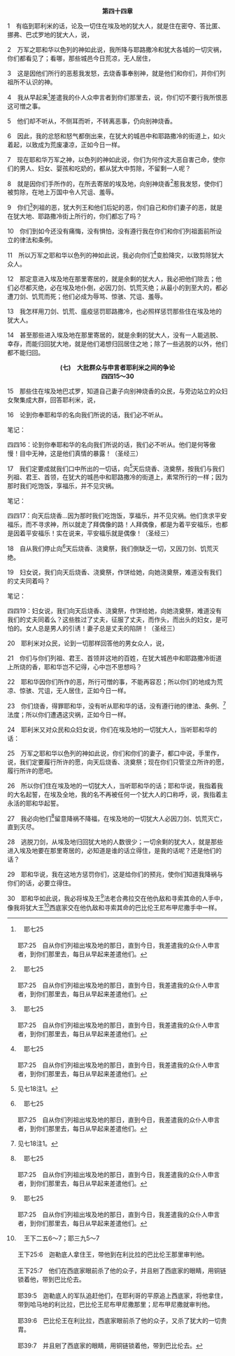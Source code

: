 <p style="text-align:center;font-weight:bold;">第四十四章</p>

1　有临到耶利米的话，论及一切住在埃及地的犹大人，就是住在密夺、答比匿、挪弗、巴忒罗地的犹大人，说，

2　万军之耶和华以色列的神如此说，我所降与耶路撒冷和犹大各城的一切灾祸，你们都看见了；看哪，那些城邑今日荒凉，无人居住，

3　这是因他们所行的恶惹我发怒，去烧香事奉别神，就是他们和你们，并你们列祖所不认识的神。

4　我从早起来[^a]差遣我的仆人众申言者到你们那里去，说，你们切不要行我所恨恶这可憎之事。

[^a]:　耶七25<br><br>耶7:25　自从你们列祖出埃及地的那日，直到今日，我差遣我的众仆人申言者，到你们那里去，每日从早起来差遣他们。

5　他们却不听从，不侧耳而听，不转离恶事，仍向别神烧香。

6　因此，我的忿怒和怒气都倒出来，在犹大的城邑中和耶路撒冷的街道上，如火着起，以致成为荒废凄凉，正如今日一样。

7　现在耶和华万军之神，以色列的神如此说，你们为何作这大恶自害己命，使你们的男人、妇女、婴孩和吃奶的，都从犹大中剪除，不留剩一人呢？

8　就是因你们手所作的，在所去寄居的埃及地，向别神烧香[^a]惹我发怒，使你们被剪除，在地上万国中令人咒诅、羞辱。

[^a]:　参申三二16～17；王下十七15～17<br><br>申32:16　他们以别神触动神的妒忌，以可憎恶的事惹动祂的怒气。<br><br>申32:17　他们献祭给鬼魔，给那不是神的，给素不认识的神，给那近来新兴的，是你们列祖所不畏惧的。<br><br>王下17:15　他们厌弃祂的律例，和祂与他们列祖所立的约，并祂警戒他们的话，随从虚无的神，自己成为虚妄，又随从周围的外邦人，虽然耶和华曾吩咐他们，不可像那些人那样行事。<br><br>王下17:16　他们离弃耶和华他们神的一切诫命，为自己铸了两个牛犊的像，造了亚舍拉像，敬拜天上的万象；并且事奉巴力。<br><br>王下17:17　又使他们的儿女经火，并且占卜、行法术，卖了自己，行耶和华眼中看为恶的事，惹动祂的怒气。

9　你们[^a]列祖的恶，犹大列王和他们后妃的恶，你们自己和你们妻子的恶，就是在犹大地、耶路撒冷街上所行的，你们都忘了吗？

[^a]:　拉九7<br><br>拉9:7　从我们列祖的日子直到今日，我们的罪过甚大；因我们的罪孽，我们和我们的君王、祭司，都交在各地诸王的手中，被刀杀、掳掠、抢夺，脸上蒙羞，正如今日的光景。

10　你们到如今还没有痛悔，没有惧怕，没有遵行我在你们和你们列祖面前所设立的律法和条例。

11　所以万军之耶和华以色列的神如此说，我必向你们[^a]变脸降灾，以致剪除犹大众人。

[^a]:　利二十3；5～6；耶二一10；彼前三12<br><br>利20:3　我也要向那人变脸，把他从民中剪除，因为他把儿女献给摩洛，以致玷污我的圣所，亵渎我的圣名。<br><br>利20:5　我就要向那人和他的家变脸，把他并一切随从他与摩洛行邪淫的人，都从民中剪除。<br><br>利20:6　人偏向交鬼的和行巫术的，随从他们行邪淫，我要向那人变脸，把他从民中剪除。<br><br>耶21:10　耶和华说，我已转脸攻击这城，降祸不降福；这城必交在巴比伦王的手中，他必用火焚烧。<br><br>彼前3:12　因为主的眼看顾义人，祂的耳垂听他们的祈求；唯有行恶的人，主向他们变脸”。

12　那定意进入埃及地在那里寄居的，就是余剩的犹大人，我必把他们除去；他们必尽都灭绝，必在埃及地仆倒，必因刀剑、饥荒灭绝；从最小的到至大的，都必遭刀剑、饥荒而死；他们必成为辱骂、惊骇、咒诅、羞辱。

13　我怎样用刀剑、饥荒、瘟疫惩罚耶路撒冷，也必照样惩罚那些住在埃及地的犹大人。

14　甚至那些进入埃及地在那里寄居的，就是余剩的犹大人，没有一人能逃脱、幸存，而能归回犹大地，就是他们渴想归回居住之地；除了一些逃脱的以外，他们都不能归回。
<p style="text-align:center;font-weight:bold;">(七)　大批群众与申言者耶利米之间的争论<br>四四15～30</p>

15　那些住在埃及地巴忒罗，知道自己妻子向别神烧香的众民，与旁边站立的众妇女聚集成大群，回答耶利米，说，

16　论到你奉耶和华的名向我们所说的话，我们必不听从。

<p id="biblebj">笔记：

<p id="biblebjzw">四四16：论到你奉耶和华的名向我们所说的话，我们必不听从。他们是何等傲慢！目中无神，这是他们真情的暴露！（圣经三）

17　我们定要成就我们口中所出的一切话，向[^1]天后烧香、浇奠祭，按我们与我们列祖、君王、首领，在犹大的城邑中和耶路撒冷的街道上，素常所行的一样；因为那时我们吃饱饭，享福乐，并不见灾祸。

<p id="biblebj">笔记：

<p id="biblebjzw">四四17：向天后烧香…因为那时我们吃饱饭，享福乐，并不见灾祸。他们贪求平安福乐，而不寻求神，所以就走了拜偶像的路！人拜偶像，都是为着平安福乐，也都是因着平安福乐！实在说来，平安福乐就是偶像！（圣经三）

[^1]:见七18注1。

18　自从我们停止向[^a]天后烧香、浇奠祭，我们倒缺乏一切，又因刀剑、饥荒灭绝。

[^a]:　耶七18<br><br>耶7:18　孩子捡柴，父亲烧火，妇女抟面，作饼给天后，又向别神浇奠祭，惹我发怒。

19　妇女说，我们向天后烧香、浇奠祭，作饼给她，向她浇奠祭，难道没有我们的丈夫同着吗？

<p id="biblebj">笔记：

<p id="biblebjzw">四四19：妇女说，我们向天后烧香、浇奠祭，作饼给她，向她浇奠祭，难道没有我们的丈夫同着么？这些胜过了丈夫，征服了丈夫，而作头，而出头的妇女，是可怕的。女人总是男人的引诱！妻子总是丈夫的陷阱！（圣经三）

20　耶利米对众民，论到一切那样回答他的男女众人，说，

21　你们与你们列祖、君王、首领并这地的百姓，在犹大城邑中和耶路撒冷街道上所烧的香，耶和华岂不记得，心中岂不思想吗？

22　耶和华因你们所作的恶，所行可憎的事，不能再容忍；所以你们的地成为荒凉、惊骇、咒诅，无人居住，正如今日一样。

23　你们烧香，得罪耶和华，没有听从耶和华的话，没有遵行祂的律法、条例、[^1]法度；所以你们遭遇这灾祸，正如今日一样。

[^1]:直译，见证。

24　耶利米又对众民和众妇女说，你们在埃及地的一切犹大人，当听耶和华的话：

25　万军之耶和华以色列的神如此说，你们和你们的妻子，都口中说，手里作，说，我们定要履行所许的愿，向天后烧香、浇奠祭；现在你们只管坚立所许的愿，履行所许的愿吧。

26　所以你们住在埃及地的一切犹大人，当听耶和华的话；耶和华说，我指着我的大名起誓，在埃及全地，我的名不再被任何一个犹大人的口称呼，说，我指着主永活的耶和华起誓。

27　我必向他们[^a]留意降祸不降福，在埃及地的一切犹大人必因刀剑、饥荒灭亡，直到灭尽。

[^a]:　耶三一28<br><br>耶31:28　我先前怎样留意将他们拔出、拆毁、毁坏、倾覆、苦害，也必照样留意将他们建立、栽植；这是耶和华说的。

28　逃脱刀剑，从埃及地归回犹大地的人数很少；一切余剩的犹大人，就是那些进入埃及地要在那里寄居的，必知道是谁的话立得住，是我的话呢？还是他们的话？

29　耶和华说，我在这地方惩罚你们，这是给你们的预兆，使你们知道我降祸与你们的话，必要立得住。

30　耶和华如此说，我必将埃及王[^a]法老合弗拉交在他仇敌和寻索其命的人手中，像我将犹大王[^b]西底家交在他仇敌和寻索其命的巴比伦王尼布甲尼撒手中一样。

[^a]:　耶四六25～26；结二九3<br><br>耶46:25　万军之耶和华以色列的神说，我必惩罚挪的亚扪神、法老，并埃及与埃及的神以及埃及的诸王，就是法老和倚靠他的人。<br><br>耶46:26　我要将他们交付寻索他们性命之人的手，就是巴比伦王尼布甲尼撒与他臣仆的手；此后埃及必再有人居住，与从前一样；这是耶和华说的。<br><br>结29:3　你要说，主耶和华如此说，埃及王法老啊，我与你这卧在自己尼罗河中的怪物为敌；你曾说，这尼罗河是我的，是我为自己造的。

[^b]:　王下二五6～7；耶三九5～7<br><br>王下25:6　迦勒底人拿住王，带他到在利比拉的巴比伦王那里审判他。<br><br>王下25:7　他们在西底家眼前杀了他的众子，并且剜了西底家的眼睛，用铜链锁着他，带到巴比伦去。<br><br>耶39:5　迦勒底人的军队追赶他们，在耶利哥的平原追上西底家，将他拿住，带到哈马地的利比拉，巴比伦王尼布甲尼撒那里；尼布甲尼撒就审判他。<br><br>耶39:6　巴比伦王在利比拉，西底家眼前杀了他的众子，又杀了犹大的一切贵胄。<br><br>耶39:7　并且剜了西底家的眼睛，用铜链锁着他，带到巴比伦去。


